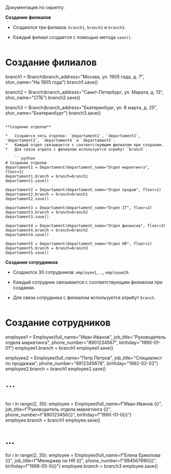Документация по скрипту:

**Создание филиалов**

*   Создаются три филиала: `branch1`, `branch2` и `branch3`.
*   Каждый филиал создается с помощью метода `save()`.

    ```python
# Создание филиалов
branch1 = Branch(branch_address="Москва, ул. 1905 года, д. 7", shor_name="На 1905 года")
branch1.save()

branch2 = Branch(branch_address="Санкт-Петербург, ул. Марата, д. 13", shor_name="СПБ")
branch2.save()

branch3 = Branch(branch_address="Екатеринбург, ул. 8 марта, д. 25", shor_name="Екатеринбург")
branch3.save()
```

**Создание отделов**

*   Создаются пять отделов: `departament1`, `departament2`, `departament3`, `departament4` и `departament5`.
*   Каждый отдел связывается с соответствующим филиалом при создании.
*   Для связи отдела с филиалом используется атрибут `branch`.

    ```python
# Создание отделов
departament1 = Departament(departament_name="Отдел маркетинга", floor=1)
departament1.branch = branch=branch1
departament1.save()

departament2 = Departament(departament_name="Отдел продаж", floor=1)
departament2.branch = branch=branch1
departament2.save()

departament3 = Departament(departament_name="Отдел IT", floor=2)
departament3.branch = branch=branch2
departament3.save()

departament4 = Departament(departament_name="Отдел финансов", floor=3)
departament4.branch = branch=branch2
departament4.save()

departament5 = Departament(departament_name="Отдел HR", floor=1)
departament5.branch = branch=branch3
departament5.save()
```

**Создание сотрудников**

*   Создаются 30 сотрудников: `employee1`, ..., `employee29`.
*   Каждый сотрудник связывается с соответствующим филиалом при создании.
*   Для связи сотрудника с филиалом используется атрибут `branch`.

    ```python
# Создание сотрудников
employee1 = Employee(full_name="Иван Иванов", job_title="Руководитель отдела маркетинга", phone_number="8901234567", birthday="1990-01-01")
employee1.branch = branch1
employee1.save()

employee2 = Employee(full_name="Петр Петров", job_title="Специалист по продажам", phone_number="8912345678", birthday="1992-02-02")
employee2.branch = branch1
employee2.save()

# ```

for i in range(2, 30):
    employee = Employee(full_name=f"Иван Иванов {i}", job_title=f"Руководитель отдела маркетинга {i}", phone_number=f"890123456{i}", birthday=f"1990-01-0{i}")
    employee.branch = branch1
    employee.save()

# ...

for i in range(2, 30):
    employee = Employee(full_name=f"Елена Ермолова {i}", job_title=f"Менеджер по HR {i}", phone_number=f"894567890{i}", birthday=f"1998-05-0{i}")
    employee.branch = branch3
    employee.save()
```
```

